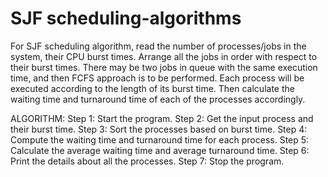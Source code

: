 # SJF scheduling-algorithms

For SJF scheduling algorithm, read the number of processes/jobs in the system, their
CPU burst times. Arrange all the jobs in order with respect to their burst times.
There may be two jobs in queue with the same execution time, and then FCFS
approach is to be performed. Each process will be executed according to the length of
its burst time. Then calculate the waiting time and turnaround time of each of the
processes accordingly.

ALGORITHM:
Step 1: Start the program.
Step 2: Get the input process and their burst time.
Step 3: Sort the processes based on burst time.
Step 4: Compute the waiting time and turnaround time for each process.
Step 5: Calculate the average waiting time and average turnaround time.
Step 6: Print the details about all the processes.
Step 7: Stop the program.
